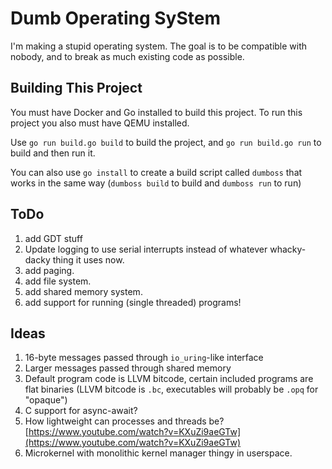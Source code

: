 # Dumb Operating SyStem
I'm making a stupid operating system. The goal is to be compatible with nobody,
and to break as much existing code as possible.

## Building This Project
You must have Docker and Go installed to build this project. To run this project
you also must have QEMU installed.

Use `go run build.go build` to build the project, and `go run build.go run` to
build and then run it.

You can also use `go install` to create a build script called `dumboss` that works
in the same way (`dumboss build` to build and `dumboss run` to run)

## ToDo
1. add GDT stuff
2. Update logging to use serial interrupts instead of whatever whacky-dacky thing
   it uses now.
3. add paging.
4. add file system.
5. add shared memory system.
6. add support for running (single threaded) programs!

## Ideas
1. 16-byte messages passed through `io_uring`-like interface
2. Larger messages passed through shared memory
3. Default program code is LLVM bitcode, certain included programs are flat binaries
   (LLVM bitcode is `.bc`, executables will probably be `.opq` for "opaque")
4. C support for async-await?
5. How lightweight can processes and threads be?
   [https://www.youtube.com/watch?v=KXuZi9aeGTw](https://www.youtube.com/watch?v=KXuZi9aeGTw)
6. Microkernel with monolithic kernel manager thingy in userspace.

